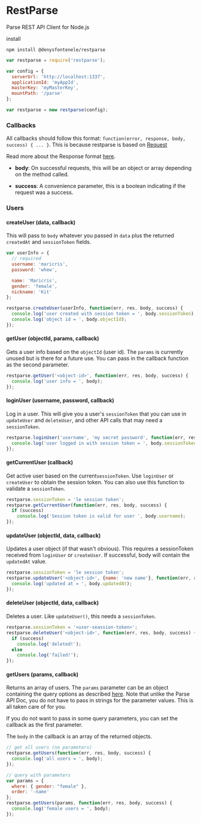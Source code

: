# RestParse
Parse REST API Client for Node.js

install 
```
npm install @denysfontenele/restparse
```
```js
var restparse = require('restparse');

var config = {
  serverUrl: 'http://localhost:1337',
  applicationId: 'myAppId',
  masterKey: 'myMasterKey', 
  mountPath: '/parse'
};

var restparse = new restparse(config);
```

### Callbacks

All callbacks should follow this format: `function(error, response, body, success) { ... }`. This is because restparse is based on [Request](https://github.com/mikeal/request)

 Read more about the Response format [here](https://parse.com/docs/rest#general-responses).

 * __body__: On successful requests, this will be an object or array depending on the method called.

 * __success__: A convenience parameter, this is a boolean indicating if the request was a success.

### Users

#### createUser (data, callback)

This will pass to `body` whatever you passed in `data` plus the returned `createdAt` and `sessionToken` fields.

```js
var userInfo = {
  // required
  username: 'maricris',
  password: 'whew',

  name: 'Maricris',
  gender: 'female',
  nickname: 'Kit'
};

restparse.createUser(userInfo, function(err, res, body, success) {
  console.log('user created with session token = ', body.sessionToken);
  console.log('object id = ', body.objectId);
});
```
#### getUser (objectId, params, callback)

Gets a user info based on the `objectId` (user id). The `params` is currently unused but is there for a
future use. You can pass in the callback function as the second parameter.

```js
restparse.getUser('<object-id>', function(err, res, body, success) {
  console.log('user info = ', body);
});
```

#### loginUser (username, password, callback)

Log in a user. This will give you a user's `sessionToken` that you can use in `updateUser` and `deleteUser`, and other API calls that may need a `sessionToken`.

```js
restparse.loginUser('username', 'my secret password', function(err, res, body, success) {
  console.log('user logged in with session token = ', body.sessionToken);
});
```

#### getCurrentUser (callback)

Get active user based on the current`sessionToken`. Use `loginUser` or `createUser` to obtain the session token. You can also use this function to validate a `sessionToken`.

```js
restparse.sessionToken = 'le session token';
restparse.getCurrentUser(function(err, res, body, success) {
  if (success)
    console.log('Session token is valid for user ', body.username);
});
```

#### updateUser (objectId, data, callback)

Updates a user object (if that wasn't obvious). This requires a sessionToken received from `loginUser` or `createUser`. If successful, body will contain the `updatedAt` value.

```js
restparse.sessionToken = 'le session token';
restparse.updateUser('<object-id>', {name: 'new name'}, function(err, res, body, success) {
  console.log('updated at = ', body.updatedAt);
});
```

#### deleteUser (objectId, data, callback)

Deletes a user. Like `updateUser()`, this needs a `sessionToken`.

```js
restparse.sessionToken = '<user-seassion-token>';
restparse.deleteUser('<object-id>', function(err, res, body, success) {
  if (success)
    console.log('deleted!');
  else
    console.log('failed!');
});
```

#### getUsers (params, callback)

Returns an array of users. The `params` parameter can be an object containing the query options as described [here](https://parse.com/docs/rest#queries-basic). Note that unlike the Parse API Doc, you do not have to pass in strings for the parameter values. This is all taken care of for you.

If you do not want to pass in some query parameters, you can set the callback as the first parameter.

The `body` in the callback is an array of the returned objects.

```js
// get all users (no parameters)
restparse.getUsers(function(err, res, body, success) {
  console.log('all users = ', body);
});

// query with parameters
var params = {
  where: { gender: "female" },
  order: '-name'
};
restparse.getUsers(params, function(err, res, body, success) {
  console.log('female users = ', body);
});
```


